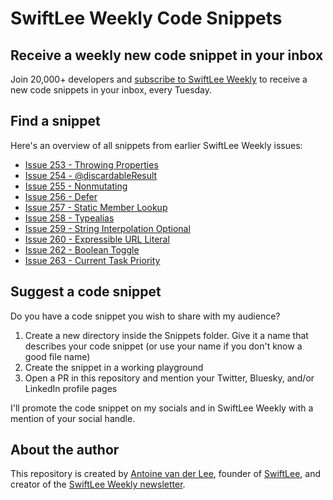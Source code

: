 # SwiftLee Weekly Code Snippets

## Receive a weekly new code snippet in your inbox
Join 20,000+ developers and [subscribe to SwiftLee Weekly](https://www.avanderlee.com/swiftlee-weekly-subscribe/?utm_source=github&utm_medium=readme&utm_campaign=codesnippets) to receive a new code snippets in your inbox, every Tuesday. 

## Find a snippet
Here's an overview of all snippets from earlier SwiftLee Weekly issues:

- [Issue 253 - Throwing Properties](/Xcode%20Project/SwiftLeeWeeklyCodeSnippets/Snippets/Issue%20253%20-%20Throwing%20Properties)
- [Issue 254 - @discardableResult](/Xcode%20Project/SwiftLeeWeeklyCodeSnippets/Snippets/Issue%20254%20-%20@discardableResult)
- [Issue 255 - Nonmutating](/Xcode%20Project/SwiftLeeWeeklyCodeSnippets/Snippets/Issue%20255%20-%20Nonmutating)
- [Issue 256 - Defer](/Xcode%20Project/SwiftLeeWeeklyCodeSnippets/Snippets/Issue%20256%20-%20Defer)
- [Issue 257 - Static Member Lookup](/Xcode%20Project/SwiftLeeWeeklyCodeSnippets/Snippets/Issue%20257%20-%20Static%20Member%20Lookup)
- [Issue 258 - Typealias](/Xcode%20Project/SwiftLeeWeeklyCodeSnippets/Snippets/Issue%20258%20-%20Typealias)
- [Issue 259 - String Interpolation Optional](/Xcode%20Project/SwiftLeeWeeklyCodeSnippets/Snippets/Issue%20259%20-%20String%20Interpolation%20Optional)
- [Issue 260 - Expressible URL Literal](/Xcode%20Project/SwiftLeeWeeklyCodeSnippets/Snippets/Issue%20260%20-%20Expressible%20URL%20Literal)
- [Issue 262 - Boolean Toggle](/Xcode%20Project/SwiftLeeWeeklyCodeSnippets/Snippets/Issue%20262%20-%20Boolean%20Toggle)
- [Issue 263 - Current Task Priority](/Xcode%20Project/SwiftLeeWeeklyCodeSnippets/Snippets/Issue%20262%20-%20Current%20Task%20Priority)


## Suggest a code snippet
Do you have a code snippet you wish to share with my audience?

1. Create a new directory inside the Snippets folder. Give it a name that describes your code snippet (or use your name if you don't know a good file name)
2. Create the snippet in a working playground
3. Open a PR in this repository and mention your Twitter, Bluesky, and/or LinkedIn profile pages
 
I'll promote the code snippet on my socials and in SwiftLee Weekly with a mention of your social handle.

## About the author
This repository is created by [Antoine van der Lee](https://x.com/twannl), founder of [SwiftLee](https://www.avanderlee.com), and creator of the [SwiftLee Weekly newsletter](https://www.avanderlee.com/swiftlee-weekly-subscribe/?utm_source=github&utm_medium=readme&utm_campaign=codesnippets).
